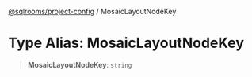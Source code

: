 [@sqlrooms/project-config](../index.md) / MosaicLayoutNodeKey

# Type Alias: MosaicLayoutNodeKey

> **MosaicLayoutNodeKey**: `string`
